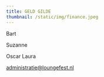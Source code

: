 ```yaml
---
title: GELD GILDE
thumbnail: /static/img/finance.jpeg
---
```

B﻿art

S﻿uzanne 

O﻿scar  L﻿aura

administratie@loungefest.nl